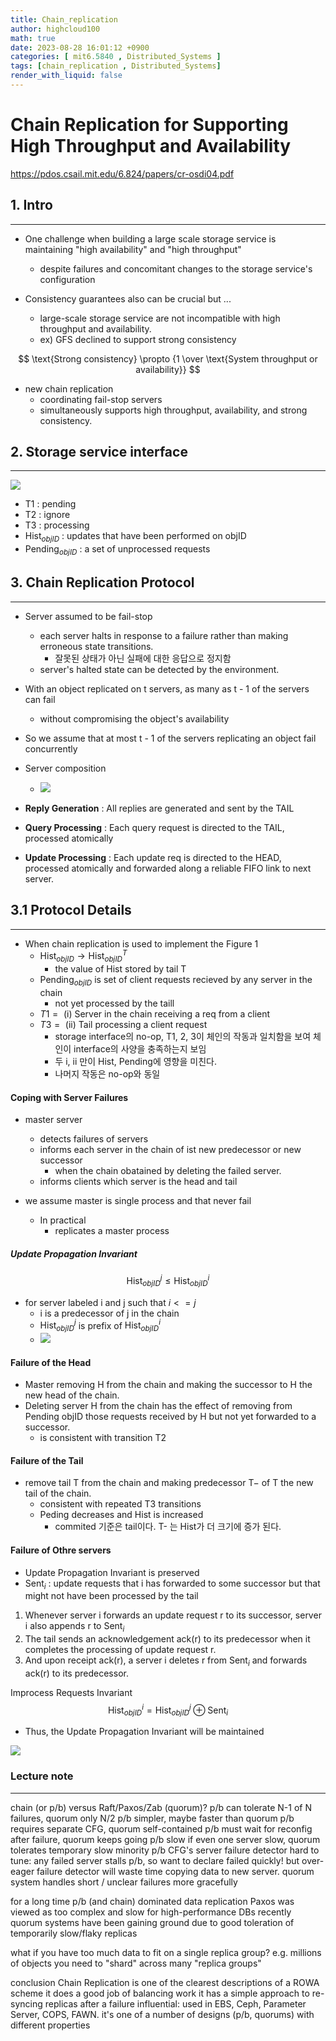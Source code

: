 ```yaml
---
title: Chain_replication
author: highcloud100
math: true
date: 2023-08-28 16:01:12 +0900
categories: [ mit6.5840 , Distributed_Systems ]
tags: [chain_replication , Distributed_Systems]
render_with_liquid: false
---
```


# Chain Replication for Supporting High Throughput and Availability
https://pdos.csail.mit.edu/6.824/papers/cr-osdi04.pdf

## 1.  Intro
---
- One challenge when building a large scale storage service is maintaining "high availability" and "high throughput"
  - despite failures and concomitant changes to the storage service's configuration
  
- Consistency guarantees also can be crucial but ...
  - large-scale storage service are not incompatible with high throughput and availability.
  - ex) GFS declined to support strong consistency

$$
\text{Strong consistency} \propto {1 \over \text{System throughput or availability}}
$$

- new chain replication
  - coordinating fail-stop servers
  - simultaneously supports high throughput, availability, and strong consistency.

## 2. Storage service interface 
---
![](/assets/img/Pasted%20image%2020230829085826.png)

- T1 : pending
- T2 : ignore
- T3 : processing
- $\text{Hist}_{objID}$  : updates that have been performed on objID   
- $\text{Pending}_{objID}$ : a set of unprocessed requests

## 3.  Chain Replication Protocol
---
- Server assumed to be fail-stop
	- each server halts in response to a failure rather than making erroneous state transitions.
		- 잘못된 상태가 아닌 실패에 대한 응답으로 정지함
	- server's halted state can be detected by the environment.

- With an object replicated on t servers, as many as t - 1 of the servers can fail 
	- without compromising the object's availability

- So we assume that at most t - 1 of the servers replicating an object fail concurrently

- Server composition
	- ![](/assets/img/Pasted%20image%2020230829091459.png)

- **Reply Generation** :  All replies are generated and sent by the TAIL
- **Query Processing** : Each query request is directed to the TAIL, processed atomically
- **Update Processing** : Each update req is directed to the HEAD, processed atomically and forwarded along a reliable FIFO link to next server.

## 3.1 Protocol Details
---
- When chain replication is used to implement the Figure 1 
	- $\text{Hist}_{objID} \rightarrow \text{Hist}^{T}_{objID}$  
		- the value of $\text{Hist}$ stored by tail T 
	- $\text{Pending}_{objID}$ is set of client requests recieved by any server in the chain
		- not yet processed by the taill
	- $T1 = \text{ (i) Server in the chain receiving a req from a client}$     
	- $T3 = \text{ (ii) Tail processing a client request}$     	
		- storage interface의 no-op, T1, 2, 3이 체인의 작동과 일치함을 보여 체인이 interface의 사양을 충족하는지 보임
		- 두  $\text{i, ii}$ 만이 $\text{Hist, Pending}$에 영향을 미친다. 
		- 나머지 작동은 no-op와 동일

####  Coping with Server Failures

- master server
	- detects failures of servers
	- informs each server in the chain of ist new predecessor or new successor
		- when the chain obatained by deleting the failed server.
	- informs clients which server is the head and tail

- we assume master is single process and that never fail
	-  In practical
		-  replicates a master process 

##### Update Propagation Invariant

$$\text{Hist}^j_{objID} \le \text{Hist}^i_{objID}$$ 
- for server labeled i and j such that $i <= j$ 
	- i is a predecessor of j in the chain
	- $\text{Hist}^j_{objID}$ is prefix of $\text{Hist}^i_{objID}$
 	- ![](/assets/img/Pasted%20image%2020230829131431.png)

#### Failure of the Head

- Master removing H from the chain and making the successor to H the new head of the chain.
- Deleting server H from the chain has the effect of removing from Pending objID those requests received by H but not yet forwarded to a successor.
	- is consistent with transition T2

#### Failure of the Tail

- remove tail T from the chain and making predecessor T− of T the new tail of the chain.
	- consistent with repeated T3 transitions
	- Peding decreases and Hist is increased
		- commited 기준은 tail이다.  T- 는 Hist가 더 크기에 증가 된다.

#### Failure of Othre servers

- Update Propagation Invariant is preserved
- $\text{Sent}_i$ :  update requests that i has forwarded to some successor but that might not have been processed by the tail

1. Whenever server i forwards an update request r to its successor, server i also appends r to $\text{Sent}_i$
2. The tail sends an acknowledgement ack(r) to its predecessor when it completes the processing of update request r.
3. And upon receipt ack(r), a server i deletes r from  $\text{Sent}_i$ and forwards ack(r) to its predecessor.

Improcess Requests Invariant
$$\text{Hist}^i_{objID} = \text{Hist}^j_{objID} \oplus  \text{Sent}_i$$
- Thus, the Update Propagation Invariant will be maintained

![](/assets/img/Pasted%20image%2020230829134527.png)


### Lecture note
---
chain (or p/b) versus Raft/Paxos/Zab (quorum)?
  p/b can tolerate N-1 of N failures, quorum only N/2
  p/b simpler, maybe faster than quorum
  p/b requires separate CFG, quorum self-contained
  p/b must wait for reconfig after failure, quorum keeps going
  p/b slow if even one server slow, quorum tolerates temporary slow minority
  p/b CFG's server failure detector hard to tune:
    any failed server stalls p/b, so want to declare failed quickly!
    but over-eager failure detector will waste time copying data to new server.
    quorum system handles short / unclear failures more gracefully

for a long time p/b (and chain) dominated data replication
  Paxos was viewed as too complex and slow for high-performance DBs
  recently quorum systems have been gaining ground
    due to good toleration of temporarily slow/flaky replicas

what if you have too much data to fit on a single replica group?
  e.g. millions of objects
  you need to "shard" across many "replica groups"


conclusion
  Chain Replication is one of the clearest descriptions of a ROWA scheme
  it does a good job of balancing work
  it has a simple approach to re-syncing replicas after a failure
  influential: used in EBS, Ceph, Parameter Server, COPS, FAWN.
  it's one of a number of designs (p/b, quorums) with different properties